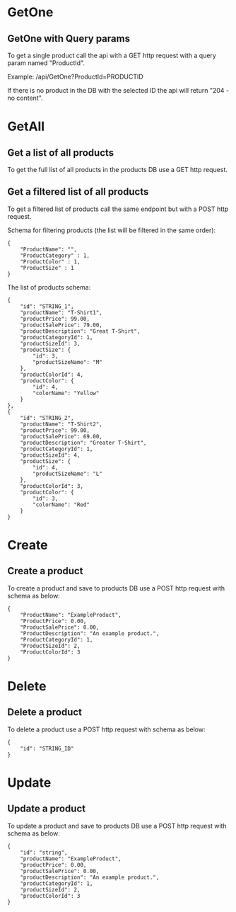 # GetOne

## GetOne with Query params
To get a single product call the api with a GET http request with a query param named "ProductId".

Example:
/api/GetOne?ProductId=PRODUCTID

If there is no product in the DB with the selected ID the api will return "204 - no content".

# GetAll

## Get a list of all products
To get the full list of all products in the products DB use a GET http request.

## Get a filtered list of all products
To get a filtered list of products call the same endpoint but with a POST http request.

Schema for filtering products (the list will be filtered in the same order):

    {
        "ProductName": "",
        "ProductCategory" : 1,
        "ProductColor" : 1,
        "ProductSize" : 1
    }



The list of products schema:

    {
        "id": "STRING_1",
        "productName": "T-Shirt1",
        "productPrice": 99.00,
        "productSalePrice": 79.00,
        "productDescription": "Great T-Shirt",
        "productCategoryId": 1,
        "productSizeId": 3,
        "productSize": {
            "id": 3,
            "productSizeName": "M"
        },
        "productColorId": 4,
        "productColor": {
            "id": 4,
            "colorName": "Yellow"
        }
    },
    {
        "id": "STRING_2",
        "productName": "T-Shirt2",
        "productPrice": 99.00,
        "productSalePrice": 69.00,
        "productDescription": "Greater T-Shirt",
        "productCategoryId": 1,
        "productSizeId": 4,
        "productSize": {
            "id": 4,
            "productSizeName": "L"
        },
        "productColorId": 3,
        "productColor": {
            "id": 3,
            "colorName": "Red"
        }
    }



# Create

## Create a product

To create a product and save to products DB use a POST http request with schema as below:

    {
        "ProductName": "ExampleProduct",
        "ProductPrice": 0.00,
        "ProductSalePrice": 0.00,
        "ProductDescription": "An example product.",
        "ProductCategoryId": 1,
        "ProductSizeId": 2,
        "ProductColorId": 3
    }


# Delete

## Delete a product

To delete a product use a POST http request with schema as below:

    {
        "id": "STRING_ID"
    }


    
# Update

## Update a product

To update a product and save to products DB use a POST http request with schema as below:

    {
        "id": "string",
        "productName": "ExampleProduct",
        "productPrice": 0.00,
        "productSalePrice": 0.00,
        "productDescription": "An example product.",
        "productCategoryId": 1,
        "productSizeId": 2,
        "productColorId": 3
    }

